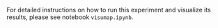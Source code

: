 For detailed instructions on how to run this experiment and visualize its results, please see notebook `visumap.ipynb`.